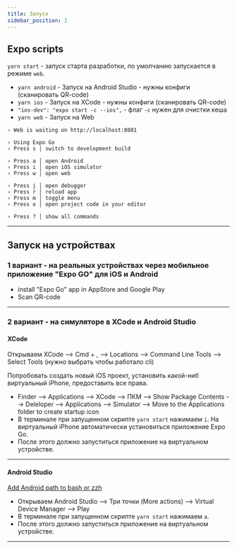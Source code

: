 ```yaml
---
title: Запуск
sidebar_position: 2
---
```


## Expo scripts

`yarn start` - запуск старта разработки, по умолчанию запускается в режиме `web`.

- `yarn android` - Запуск на Android Studio - нужны конфиги (сканировать QR-code)
- `yarn ios` - Запуск на XCode - нужны конфиги (сканировать QR-code)
- `"ios-dev": "expo start -c --ios",` - флаг `-c` нужен для очистки кеша
- `yarn web` - Запуск на Web

```
› Web is waiting on http://localhost:8081

› Using Expo Go
› Press s │ switch to development build

› Press a │ open Android
› Press i │ open iOS simulator
› Press w │ open web

› Press j │ open debugger
› Press r │ reload app
› Press m │ toggle menu
› Press o │ open project code in your editor

› Press ? │ show all commands
```

---

## Запуск на устройствах

### 1 вариант - на реальных устройствах через мобильное приложение "Expo GO" для iOS и Android

- install "Expo Go" app in AppStore and Google Play
- Scan QR-code

---

### 2 вариант - на симуляторе в XCode и Android Studio

#### XCode

Открываем XCode --> Cmd + , --> Locations --> Command Line Tools --> Select Tools (нужно выбрать чтобы работало cli)

Попробовать создать новый iOS проект, установить какой-ниб виртуальный iPhone, предоставить все права.

- Finder --> Applications --> XCode --> ПКМ --> Show Package Contents --> Deleloper --> Applications --> Simulator --> Move to the Applications folder to create startup icon
- В терминале при запущенном скрипте `yarn start` нажимаем `i`. На виртуальный iPhone автоматически установиться приложение Expo Go.
- После этого должно запуститься приложение на виртуальном устройстве.

---

#### Android Studio

[Add Android path to bash or zzh](https://docs.expo.dev/workflow/android-studio-emulator/)

- Открываем Android Studio --> Три точки (More actions) --> Virtual Device Manager --> Play
- В терминале при запущенном скрипте `yarn start` нажимаем `a`.
- После этого должно запуститься приложение на виртуальном устройстве.

---
